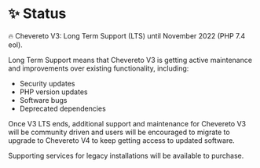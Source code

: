 # ✨ Status

🔥 Chevereto V3: Long Term Support (LTS) until November 2022 (PHP 7.4 eol).

Long Term Support means that Chevereto V3 is getting active maintenance and improvements over existing functionality, including:

* Security updates
* PHP version updates
* Software bugs
* Deprecated dependencies

Once V3 LTS ends, additional support and maintenance for Chevereto V3 will be community driven and users will be encouraged to migrate to upgrade to Chevereto V4 to keep getting access  to updated software.

Supporting services for legacy installations will be available to purchase.

